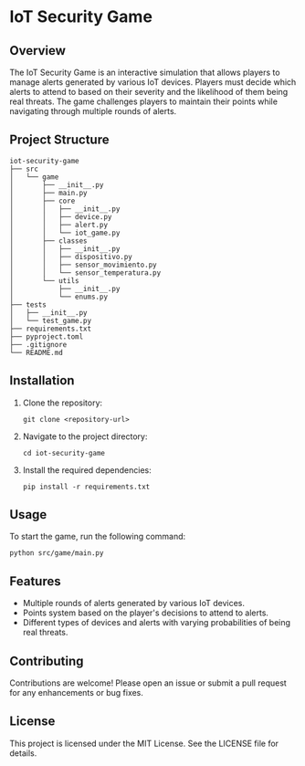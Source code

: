 # IoT Security Game

## Overview
The IoT Security Game is an interactive simulation that allows players to manage alerts generated by various IoT devices. Players must decide which alerts to attend to based on their severity and the likelihood of them being real threats. The game challenges players to maintain their points while navigating through multiple rounds of alerts.

## Project Structure
```
iot-security-game
├── src
│   └── game
│       ├── __init__.py
│       ├── main.py
│       ├── core
│       │   ├── __init__.py
│       │   ├── device.py
│       │   ├── alert.py
│       │   └── iot_game.py
│       ├── classes
│       │   ├── __init__.py
│       │   ├── dispositivo.py
│       │   ├── sensor_movimiento.py
│       │   └── sensor_temperatura.py
│       └── utils
│           ├── __init__.py
│           └── enums.py
├── tests
│   ├── __init__.py
│   └── test_game.py
├── requirements.txt
├── pyproject.toml
├── .gitignore
└── README.md
```

## Installation
1. Clone the repository:
   ```
   git clone <repository-url>
   ```
2. Navigate to the project directory:
   ```
   cd iot-security-game
   ```
3. Install the required dependencies:
   ```
   pip install -r requirements.txt
   ```

## Usage
To start the game, run the following command:
```
python src/game/main.py
```

## Features
- Multiple rounds of alerts generated by various IoT devices.
- Points system based on the player's decisions to attend to alerts.
- Different types of devices and alerts with varying probabilities of being real threats.

## Contributing
Contributions are welcome! Please open an issue or submit a pull request for any enhancements or bug fixes.

## License
This project is licensed under the MIT License. See the LICENSE file for details.